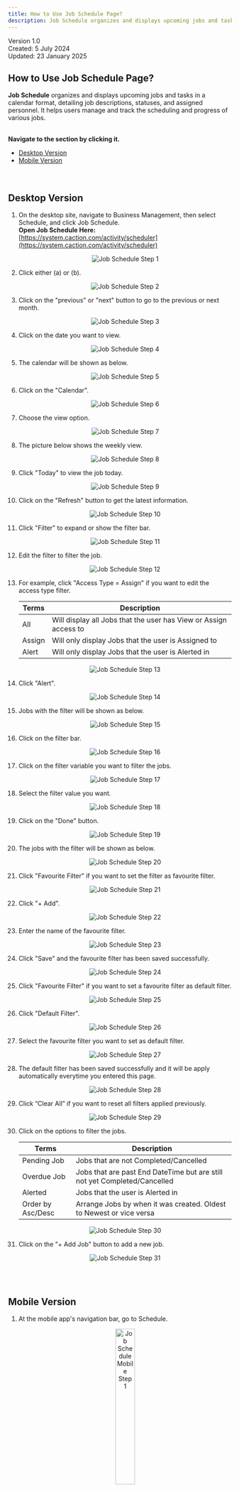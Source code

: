 ```yaml
---
title: How to Use Job Schedule Page?
description: Job Schedule organizes and displays upcoming jobs and tasks in a calendar format, detailing job descriptions, statuses, and assigned personnel. It helps users manage and track the scheduling and progress of various jobs.
---
```


Version 1.0<br>
Created: 5 July 2024<br>
Updated: 23 January 2025<br>
## How to Use Job Schedule Page?

**Job Schedule** organizes and displays upcoming jobs and tasks in a calendar format, detailing job descriptions, statuses, and assigned personnel. It helps users manage and track the scheduling and progress of various jobs.<br><br>

**Navigate to the section by clicking it.**<br>

- [Desktop Version](#section1)<br>
- [Mobile Version](#section2)
<br><br><br>

<a id="section1"></a>

## Desktop Version

1. On the desktop site, navigate to Business Management, then select Schedule, and click Job Schedule.<br>
   **Open Job Schedule Here:** [https://system.caction.com/activity/scheduler](https://system.caction.com/activity/scheduler)<br>

   <p align="center">
      <img src="img2/Job_Schedule_Step_1.png" alt="Job Schedule Step 1">
   </p>

2. Click either (a) or (b).

   <p align="center">
      <img src="img2/Job_Schedule_Step_2.png" alt="Job Schedule Step 2">
   </p>
  
3. Click on the "previous" or "next" button to go to the previous or next month.

   <p align="center">
      <img src="img2/Job_Schedule_Step_3.png" alt="Job Schedule Step 3">
   </p>
   
4. Click on the date you want to view.

   <p align="center">
      <img src="img2/Job_Schedule_Step_4.png" alt="Job Schedule Step 4">
   </p>

5. The calendar will be shown as below.

   <p align="center">
      <img src="img2/Job_Schedule_Step_5.png" alt="Job Schedule Step 5">
   </p>

6. Click on the "Calendar".

   <p align="center">
      <img src="img2/Job_Schedule_Step_6.png" alt="Job Schedule Step 6">
   </p>
  
7. Choose the view option.

   <p align="center">
      <img src="img2/Job_Schedule_Step_7.png" alt="Job Schedule Step 7">
   </p>
  
8. The picture below shows the weekly view.

   <p align="center">
      <img src="img2/Job_Schedule_Step_8.png" alt="Job Schedule Step 8">
   </p>
  
9. Click "Today" to view the job today.

   <p align="center">
      <img src="img2/Job_Schedule_Step_9.png" alt="Job Schedule Step 9">
   </p>
  
10. Click on the "Refresh" button to get the latest information. 

    <p align="center">
      <img src="img2/Job_Schedule_Step_10.png" alt="Job Schedule Step 10">
    </p>

11. Click "Filter" to expand or show the filter bar.

    <p align="center">
      <img src="img2/Job_Schedule_Step_11.png" alt="Job Schedule Step 11">
    </p>
  
12. Edit the filter to filter the job.

    <p align="center">
      <img src="img2/Job_Schedule_Step_12.png" alt="Job Schedule Step 12">
    </p>
  
13. For example, click "Access Type = Assign" if you want to edit the access type filter.

    | Terms | Description |
    |-------|-------------|
    | All | Will display all Jobs that the user has View or Assign access to |
    | Assign | Will only display Jobs that the user is Assigned to |
    | Alert | Will only display Jobs that the user is Alerted in |

    <p align="center">
      <img src="img2/Job_Schedule_Step_13.png" alt="Job Schedule Step 13">
    </p>

14. Click "Alert".

    <p align="center">
      <img src="img2/Job_Schedule_Step_14.png" alt="Job Schedule Step 14">
    </p>
  
15. Jobs with the filter will be shown as below.

    <p align="center">
      <img src="img2/Job_Schedule_Step_15.png" alt="Job Schedule Step 15">
    </p>
  
16. Click on the filter bar.

    <p align="center">
      <img src="img2/Job_Schedule_Step_16.png" alt="Job Schedule Step 16">
    </p>  

17. Click on the filter variable you want to filter the jobs.
    
    <p align="center">
      <img src="img2/Job_Schedule_Step_17.png" alt="Job Schedule Step 17">
    </p>  

18. Select the filter value you want.
    
    <p align="center">
      <img src="img2/Job_Schedule_Step_18.png" alt="Job Schedule Step 18">
    </p>
  
19. Click on the "Done" button.

    <p align="center">
      <img src="img2/Job_Schedule_Step_19.png" alt="Job Schedule Step 19">
    </p>
  
20. The jobs with the filter will be shown as below.

    <p align="center">
      <img src="img2/Job_Schedule_Step_20.png" alt="Job Schedule Step 20">
    </p>  

21. Click "Favourite Filter" if you want to set the filter as favourite filter.
    
    <p align="center">
      <img src="img2/Job_Schedule_Step_21.png" alt="Job Schedule Step 21">
    </p>  

22. Click "+ Add".
    
    <p align="center">
      <img src="img2/Job_Schedule_Step_22.png" alt="Job Schedule Step 22">
    </p>
  
23. Enter the name of the favourite filter.

    <p align="center">
      <img src="img2/Job_Schedule_Step_23.png" alt="Job Schedule Step 23">
    </p>
  
24. Click "Save" and the favourite filter has been saved successfully.

    <p align="center">
      <img src="img2/Job_Schedule_Step_24.png" alt="Job Schedule Step 24">
    </p>  

25. Click "Favourite Filter" if you want to set a favourite filter as default filter.
    
    <p align="center">
      <img src="img2/Job_Schedule_Step_25.png" alt="Job Schedule Step 25">
    </p>  

26. Click "Default Filter".
    
    <p align="center">
      <img src="img2/Job_Schedule_Step_26.png" alt="Job Schedule Step 26">
    </p>
  
27. Select the favourite filter you want to set as default filter.

    <p align="center">
      <img src="img2/Job_Schedule_Step_27.png" alt="Job Schedule Step 27">
    </p>
  
28. The default filter has been saved successfully and it will be apply automatically everytime you entered this page.

    <p align="center">
      <img src="img2/Job_Schedule_Step_28.png" alt="Job Schedule Step 28">
    </p>  

29. Click “Clear All” if you want to reset all filters applied previously. 
     
    <p align="center">
      <img src="img2/Job_Schedule_Step_29.png" alt="Job Schedule Step 29">
    </p>  

30. Click on the options to filter the jobs.

    | Terms | Description |
    |-------|-------------|
    | Pending Job | Jobs that are not Completed/Cancelled |
    | Overdue Job | Jobs that are past End DateTime but are still not yet Completed/Cancelled |
    | Alerted | Jobs that the user is Alerted in |
    | Order by Asc/Desc | Arrange Jobs by when it was created. Oldest to Newest or vice versa |

    <p align="center">
      <img src="img2/Job_Schedule_Step_30.png" alt="Job Schedule Step 30">
    </p>
  
31. Click on the "+ Add Job" button to add a new job.

    <p align="center">
      <img src="img2/Job_Schedule_Step_31.png" alt="Job Schedule Step 31">
    </p>
    <br><br>

<a id="section2"></a>

## Mobile Version

1. At the mobile app's navigation bar, go to Schedule.

   <p align="center">
      <img src="img2/Job_Schedule_Mobile_Step_1.png" alt="Job Schedule Mobile Step 1" style="width: 30%; height: auto;">
   </p>

2. Click on the "+" button to add new job.

   <p align="center">
      <img src="img2/Job_Schedule_Mobile_Step_2.png" alt="Job Schedule Mobile Step 2" style="width: 30%; height: auto;">
   </p>
  
3. Scroll to the left or right to search for a job using the date.

   <p align="center">
      <img src="img2/Job_Schedule_Mobile_Step_3.png" alt="Job Schedule Mobile Step 3" style="width: 30%; height: auto;">
   </p>
   
4. Click on the date you want to view.

   <p align="center">
      <img src="img2/Job_Schedule_Mobile_Step_4.png" alt="Job Schedule Mobile Step 4" style="width: 30%; height: auto;">
   </p>

5. Click on the job to open the job details page.

   <p align="center">
      <img src="img2/Job_Schedule_Mobile_Step_5.png" alt="Job Schedule Mobile Step 5" style="width: 30%; height: auto;">
   </p>

6. Click on the options to filter the job on that day.

   <p align="center">
      <img src="img2/Job_Schedule_Mobile_Step_6.png" alt="Job Schedule Mobile Step 6" style="width: 30%; height: auto;">
   </p>
  
7. For example, only pending jobs will be shown if click on the "Pending Job" option.

   <p align="center">
      <img src="img2/Job_Schedule_Mobile_Step_7.png" alt="Job Schedule Mobile Step 7" style="width: 30%; height: auto;">
   </p>
  
8. Click on the "Filter" icon.
   
   <p align="center">
      <img src="img2/Job_Schedule_Mobile_Step_8.png" alt="Job Schedule Mobile Step 8" style="width: 30%; height: auto;">
   </p>
  
9. Click the "three dots" icon.

   <p align="center">
      <img src="img2/Job_Schedule_Mobile_Step_9.png" alt="Job Schedule Mobile Step 9" style="width: 30%; height: auto;">
   </p>
  
10. Click "Advance Filter Options".

    <p align="center">
      <img src="img2/Job_Schedule_Mobile_Step_10.png" alt="Job Schedule Mobile Step 10" style="width: 30%; height: auto;">
    </p>

11. Select extra fields to filter the job.

    <p align="center">
      <img src="img2/Job_Schedule_Mobile_Step_11.png" alt="Job Schedule Mobile Step 11" style="width: 30%; height: auto;">
    </p>
  
12. Click on the "DONE" button.

    <p align="center">
      <img src="img2/Job_Schedule_Mobile_Step_12.png" alt="Job Schedule Mobile Step 12" style="width: 30%; height: auto;">
    </p>
  
13. Use the filter to filter the job.

    <p align="center">
      <img src="img2/Job_Schedule_Mobile_Step_13.png" alt="Job Schedule Mobile Step 13" style="width: 30%; height: auto;">
    </p>

14. For example, select "Needing Attention" for job status and click "SEARCH".

    <p align="center">
      <img src="img2/Job_Schedule_Mobile_Step_14.png" alt="Job Schedule Mobile Step 14" style="width: 30%; height: auto;">
    </p>
  
15. Jobs with the filter will be shown as below.

    <p align="center">
      <img src="img2/Job_Schedule_Mobile_Step_15.png" alt="Job Schedule Mobile Step 15" style="width: 30%; height: auto;">
    </p>
  
16. Click on the "Filter" icon.

    <p align="center">
      <img src="img2/Job_Schedule_Mobile_Step_16.png" alt="Job Schedule Mobile Step 16" style="width: 30%; height: auto;">
    </p>  

17. Click the "three dots" icon.
    
    <p align="center">
      <img src="img2/Job_Schedule_Mobile_Step_17.png" alt="Job Schedule Mobile Step 17" style="width: 30%; height: auto;">
    </p>  

18. Click "Save Filter".
    
    <p align="center">
      <img src="img2/Job_Schedule_Mobile_Step_18.png" alt="Job Schedule Mobile Step 18" style="width: 30%; height: auto;">
    </p>
  
19. Enter the name of the filter.
    *Note: To apply the filter as default, tick "Apply filter by default".

    <p align="center">
      <img src="img2/Job_Schedule_Mobile_Step_19.png" alt="Job Schedule Mobile Step 19" style="width: 30%; height: auto;">
    </p>
  
20. Click "SUBMIT".

    <p align="center">
      <img src="img2/Job_Schedule_Mobile_Step_20.png" alt="Job Schedule Mobile Step 20" style="width: 30%; height: auto;">
    </p>  

21. The filter has been saved successfully when this prompt appeared.
    
    <p align="center">
      <img src="img2/Job_Schedule_Mobile_Step_21.png" alt="Job Schedule Mobile Step 21" style="width: 30%; height: auto;">
    </p>  

22. Click "Use Saved Filter" when you want to apply a saved filter.
    
    <p align="center">
      <img src="img2/Job_Schedule_Mobile_Step_22.png" alt="Job Schedule Mobile Step 22" style="width: 30%; height: auto;">
    </p>
  
23. Click on the filter that you want to apply.

    <p align="center">
      <img src="img2/Job_Schedule_Mobile_Step_23.png" alt="Job Schedule Mobile Step 23" style="width: 30%; height: auto;">
    </p>
  
24. Click "Manage Saved Filter".

    <p align="center">
      <img src="img2/Job_Schedule_Mobile_Step_24.png" alt="Job Schedule Mobile Step 24" style="width: 30%; height: auto;">
    </p>  

25. Click the "three dots" icon.
    
    <p align="center">
      <img src="img2/Job_Schedule_Mobile_Step_25.png" alt="Job Schedule Mobile Step 25" style="width: 30%; height: auto;">
    </p>  

26. Click on the option to modify the saved filter.

    | Terms | Description |
    |-------|-------------|
    | Set as default | Click to set the filter as default and no need to apply everytime. |
    | Rename filter | Edit the name of the filter. |
    | Delete | Delete the saved filter. |

    <p align="center">
      <img src="img2/Job_Schedule_Mobile_Step_26.png" alt="Job Schedule Mobile Step 26" style="width: 30%; height: auto;">
    </p>
  
27. Click on the button to modify the filter.

    | Terms | Description |
    |-------|-------------|
    | Default Search | Reset the whole filter including the advanced filter. |
    | Reset | Only reset the filter value where advanced filter is still appear. |

    <p align="center">
      <img src="img2/Job_Schedule_Mobile_Step_27.png" alt="Job Schedule Mobile Step 27" style="width: 30%; height: auto;">
    </p>
    <br><br><br>

**Related Articles**
- [How to Add New Job?](Add_New_Job.md)
- [Project Schedule Page](Project_Schedule_Page.md)
- [Wizard Page](Wizard_Page.md)

<!-- [Link Text](https://support.caction.com/Job_Schedule_Page.html) -->
